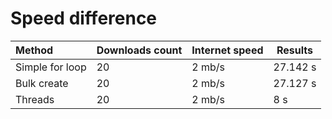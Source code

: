 
# Speed difference


| Method           | Downloads count    | Internet speed   | Results  |
| :--------------  | :----------------- | :--------------- | -------- |
| Simple for loop  | 20                 | 2 mb/s           | 27.142 s |
| Bulk create      | 20                 | 2 mb/s           | 27.127 s |
| Threads          | 20                 | 2 mb/s           | 8 s      |
